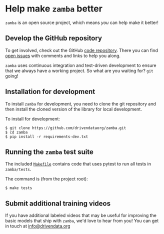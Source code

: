 # Help make `zamba` better

`zamba` is an open source project, which means _you_ can help make it better!

## Develop the GitHub repository

To get involved, check out the GitHub [code repository](https://github.com/drivendataorg/zamba).
There you can find [open issues](https://github.com/drivendataorg/zamba/issues) with comments and links to help you along.

`zamba` uses continuous integration and test-driven development to ensure that we always have a working project. So what are you waiting for? `git` going!

## Installation for development

To install `zamba` for development, you need to clone the git repository and then install the cloned version of the library for local development.

To install for development:
```console
$ git clone https://github.com/drivendataorg/zamba.git
$ cd zamba
$ pip install -r requirements-dev.txt
```

## Running the `zamba` test suite

The included [`Makefile`](https://github.com/drivendataorg/zamba/blob/master/Makefile) contains code that uses pytest to run all tests in `zamba/tests`.

The command is (from the project root):

```console
$ make tests
```

## Submit additional training videos

If you have additional labeled videos that may be useful for improving the basic models that ship with `zamba`, we'd love to hear from you! You can get in touch at [info@drivendata.org](mailto:info@drivendata.org)

